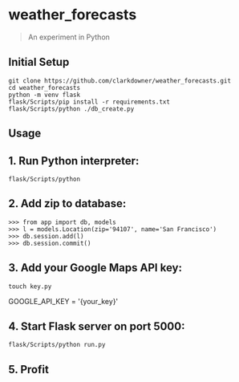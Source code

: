 # weather_forecasts
> An experiment in Python


Initial Setup
---

```
git clone https://github.com/clarkdowner/weather_forecasts.git
cd weather_forecasts
python -m venv flask
flask/Scripts/pip install -r requirements.txt
flask/Scripts/python ./db_create.py
```


Usage
---

## 1. Run Python interpreter:
```
flask/Scripts/python
```

## 2. Add zip to database:
```
>>> from app import db, models
>>> l = models.Location(zip='94107', name='San Francisco')
>>> db.session.add(l)
>>> db.session.commit()
```

## 3. Add your Google Maps API key:
```
touch key.py
```
GOOGLE_API_KEY = '{your_key}'

## 4. Start Flask server on port 5000:
```
flask/Scripts/python run.py
```

## 5. Profit
